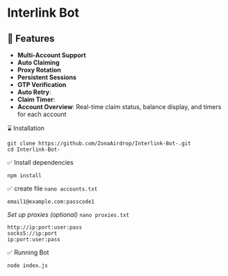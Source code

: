 # Interlink Bot 

## 🎇 Features

-  **Multi-Account Support**
-  **Auto Claiming**
-  **Proxy Rotation**
-  **Persistent Sessions**
-  **OTP Verification**
-  **Auto Retry**:
-  **Claim Timer**:
-  **Account Overview**: Real-time claim status, balance display, and timers for each account

⌛ Installation

````
git clone https://github.com/ZonaAirdrop/Interlink-Bot-.git
cd Interlink-Bot-
````
✅ Install dependencies

````
npm install
````
✅ create file `nano accounts.txt
`
````
email1@example.com:passcode1
````
*Set up proxies (optional)*  `nano proxies.txt` 

```
http://ip:port:user:pass
socks5://ip:port
ip:port:user:pass
```
✅ Running Bot

````
node index.js
````
